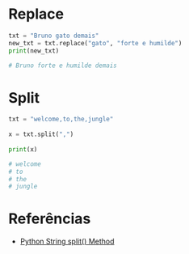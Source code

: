 
# Replace

```python
txt = "Bruno gato demais"
new_txt = txt.replace("gato", "forte e humilde")
print(new_txt)

# Bruno forte e humilde demais
```

# Split

```python
txt = "welcome,to,the,jungle"  
  
x = txt.split(",")  
  
print(x)

# welcome
# to
# the
# jungle
```

# Referências

- [Python String split() Method](https://www.w3schools.com/python/ref_string_split.asp)